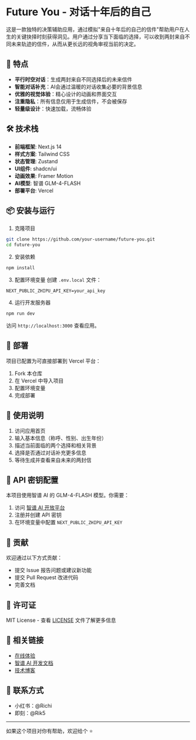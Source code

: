 # Future You - 对话十年后的自己

这是一款独特的决策辅助应用，通过模拟"来自十年后的自己的信件"帮助用户在人生的关键抉择时刻获得洞见。用户通过分享当下面临的选择，可以收到两封来自不同未来轨迹的信件，从而从更长远的视角审视当前的决定。

## 🌟 特点

- **平行时空对话**：生成两封来自不同选择后的未来信件
- **智能对话补充**：AI会通过温暖的对话收集必要的背景信息
- **优雅的视觉体验**：精心设计的动画和界面交互
- **注重隐私**：所有信息仅用于生成信件，不会被保存
- **轻量级设计**：快速加载，流畅体验

## 🛠️ 技术栈

- **前端框架**: Next.js 14
- **样式方案**: Tailwind CSS
- **状态管理**: Zustand
- **UI组件**: shadcn/ui
- **动画效果**: Framer Motion
- **AI模型**: 智谱 GLM-4-FLASH
- **部署平台**: Vercel

## 📦 安装与运行

1. 克隆项目
```bash
git clone https://github.com/your-username/future-you.git
cd future-you
```

2. 安装依赖
```bash
npm install
```

3. 配置环境变量
创建 `.env.local` 文件：
```
NEXT_PUBLIC_ZHIPU_API_KEY=your_api_key
```

4. 运行开发服务器
```bash
npm run dev
```

访问 `http://localhost:3000` 查看应用。

## 🚀 部署

项目已配置为可直接部署到 Vercel 平台：

1. Fork 本仓库
2. 在 Vercel 中导入项目
3. 配置环境变量
4. 完成部署

## 📝 使用说明

1. 访问应用首页
2. 输入基本信息（称呼、性别、出生年份）
3. 描述当前面临的两个选择和相关背景
4. 选择是否通过对话补充更多信息
5. 等待生成并查看来自未来的两封信

## 🔑 API 密钥配置

本项目使用智谱 AI 的 GLM-4-FLASH 模型。你需要：

1. 访问 [智谱 AI 开放平台](https://open.bigmodel.cn/)
2. 注册并创建 API 密钥
3. 在环境变量中配置 `NEXT_PUBLIC_ZHIPU_API_KEY`

## 🤝 贡献

欢迎通过以下方式贡献：

- 提交 Issue 报告问题或建议新功能
- 提交 Pull Request 改进代码
- 完善文档

## 📄 许可证

MIT License - 查看 [LICENSE](LICENSE) 文件了解更多信息

## 🔗 相关链接

- [在线体验](https://futureyou.aiself.site)
- [智谱 AI 开发文档](https://open.bigmodel.cn/dev/api)
- [技术博客](https://www.xiaohongshu.com/user/profile/5ba4bc246574cf0001d3321e)

## 💌 联系方式

- 小红书：@Richi
- 即刻：@Rik5

---

如果这个项目对你有帮助，欢迎给个 ⭐️
